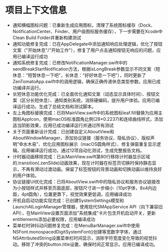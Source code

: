 # 项目上下文信息

- 通知横幅图标问题：已重新生成应用图标，清理了系统图标缓存（Dock、NotificationCenter、Finder、用户级图标服务缓存），下一步需要在Xcode中Clean Build Folder并重新构建测试
- 通知功能修复完成：已在AppDelegate中添加通知响应处理逻辑，优化了按钮文案（"开始休息"/"开始工作"），修复了用户点击通知按钮无响应的问题，应用已编译运行成功
- 通知系统修复完成：已修改NotificationManager.swift中的sendBreakStartNotification方法，根据isLongBreak参数显示不同文案（短休息："短暂休息一下吧"，长休息："好好休息一下吧"），同时更新了ZenTomatoApp.swift中的调用逻辑，确保正确传递休息类型参数。应用已成功编译并运行。
- 长短休息功能优化完成：已全面优化通知文案（动态显示具体时间）、按钮文案（区分长短休息）、通知类别系统，消除硬编码，提升用户体验。应用已编译运行成功，生成了总结文档和测试脚本。
- 左上角图标替换完成：已将MainView.swift中的系统图标leaf.fill替换为应用主图标AppIcon，使用macOS标准圆角比例(28*0.2237)和连续曲线样式，添加适当阴影效果，应用已成功编译运行并通过所有测试
- 关于页面重新设计完成：已创建自定义AboutView和AboutWindowManager，添加协议链接（服务协议、隐私协议）、版权声明"©️水木易"、优化应用图标展示（macOS圆角样式）、修复弹窗重复显示逻辑。应用编译运行成功，通过12项自动化测试，生成完整报告文档。
- 计时器动画移除完成：已从MainView.swift第80行移除计时器显示区域的.transition(.zenSlide)动画效果，现在计时器在标签页切换时保持静态显示，不再有滑动过渡动画。保留了标签按钮的背景动画和切换动画以维持良好的用户体验。
- 协议链接UI优化完成：已将AboutView.swift中的隐私协议和服务协议链接改为小按钮样式并移至页面底部，按钮尺寸进一步缩小（10pt字体，8x4内边距，4pt圆角），位置更靠下，视觉效果更低调，应用编译成功
- 开机自启动功能实现完成：已创建SystemSettings模型和LaunchAtLoginManager管理器，使用现代SMAppService API（向下兼容旧API），在MainView设置页面添加"系统集成"卡片包含开机启动开关，更新entitlements添加必要权限，应用编译成功
- 菜单栏时钟抖动问题修复完成：在MenuBarManager.swift中使用NSFont.monospacedDigitSystemFont()创建等宽数字字体，通过NSAttributedString设置菜单栏时间显示，消除字符宽度变化导致的视觉抖动。移除了冲突的button.title设置，确保时间正常显示。应用已编译成功。

